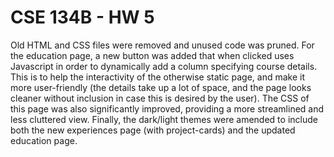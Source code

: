 # CSE 134B - HW 5
Old HTML and CSS files were removed and unused code was pruned. For the education page, a new button was added that when clicked uses Javascript in order to dynamically add a column specifying course details. This is to help the interactivity of the otherwise static page, and make it more user-friendly (the details take up a lot of space, and the page looks cleaner without inclusion in case this is desired by the user). The CSS of this page was also significantly improved, providing a more streamlined and less cluttered view. Finally, the dark/light themes were amended to include both the new experiences page (with project-cards) and the updated education page. 
